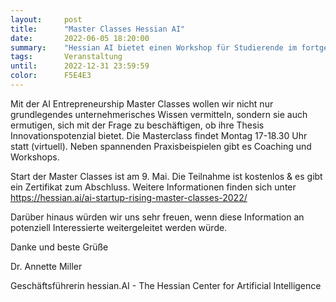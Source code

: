 ```yaml
---
layout:     post
title:      "Master Classes Hessian AI"
date:       2022-06-05 18:20:00
summary:    "Hessian AI bietet einen Workshop für Studierende im fortgeschrittenen Studium an"
tags:       Veranstaltung
until:		2022-12-31 23:59:59
color:      F5E4E3
---
```


Mit der AI Entrepreneurship Master Classes wollen wir nicht nur grundlegendes unternehmerisches Wissen vermitteln, sondern sie auch ermutigen, sich mit der Frage zu beschäftigen, ob ihre Thesis Innovationspotenzial bietet. Die Masterclass findet Montag 17-18.30 Uhr statt (virtuell). Neben spannenden Praxisbeispielen gibt es Coaching und Workshops.

Start der Master Classes ist am 9. Mai. Die Teilnahme ist kostenlos & es gibt ein Zertifikat zum Abschluss. Weitere Informationen finden sich unter  https://hessian.ai/ai-startup-rising-master-classes-2022/

Darüber hinaus würden wir uns sehr freuen, wenn diese Information an potenziell Interessierte weitergeleitet werden würde.

Danke und beste Grüße
 
Dr. Annette Miller

Geschäftsführerin
hessian.AI - The Hessian Center for Artificial Intelligence